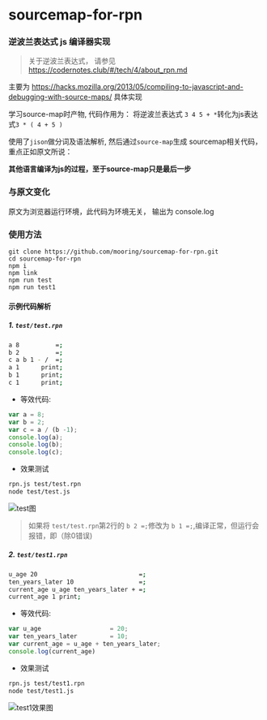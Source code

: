 # sourcemap-for-rpn

### 逆波兰表达式 js 编译器实现

> 关于逆波兰表达式， 请参见 https://codernotes.club/#/tech/4/about_rpn.md

主要为 https://hacks.mozilla.org/2013/05/compiling-to-javascript-and-debugging-with-source-maps/ 具体实现

学习source-map时产物, 代码作用为： 将逆波兰表达式 `3 4 5 + *`转化为js表达式`3 * ( 4 + 5 )`

使用了`jison`做分词及语法解析, 然后通过`source-map`生成 sourcemap相关代码，重点正如原文所说：

**其他语言编译为js的过程，至于source-map只是最后一步**

### 与原文变化

原文为浏览器运行环境，此代码为环境无关， 输出为 console.log


### 使用方法

```shell
git clone https://github.com/mooring/sourcemap-for-rpn.git
cd sourcemap-for-rpn
npm i 
npm link
npm run test
npm run test1
```


#### 示例代码解析
##### 1. `test/test.rpn`

```bash
a 8          =;
b 2          =;
c a b 1 - /  =;
a 1      print;
b 1      print;
c 1      print;
```

- 等效代码:
```javascript
var a = 8;
var b = 2;
var c = a / (b -1);
console.log(a);
console.log(b);
console.log(c);
```
- 效果测试
```bash
rpn.js test/test.rpn
node test/test.js
```
![test图](http://test.codernotes.club/rpn~test.png)

> 如果将 `test/test.rpn`第2行的 `b 2 =;`修改为 `b 1 =;`,编译正常，但运行会报错，即（除0错误)


##### 2. `test/test1.rpn`

```bash
u_age 20                            =;
ten_years_later 10                  =;
current_age u_age ten_years_later + =;
current_age 1 print;
```

- 等效代码:
```javascript
var u_age                   = 20;
var ten_years_later         = 10;
var current_age = u_age + ten_years_later;
console.log(current_age)
```
- 效果测试
```bash
rpn.js test/test1.rpn
node test/test1.js
```
![test1效果图](http://test.codernotes.club/rpn~test.png)
